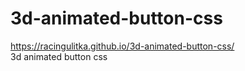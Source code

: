 # 3d-animated-button-css
https://racingulitka.github.io/3d-animated-button-css/<br/>
3d animated button css
